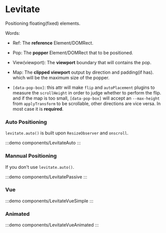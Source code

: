 # Levitate

Positioning floating(fixed) elements.

Words:

- Ref: The **reference** Element/DOMRect.
- Pop: The **popper** Element/DOMRect that to be positioned.
- View(viewport): The **viewport** boundary that will contains the pop.
- Map: The **clipped viewport** output by direction and padding(if has). which will be the maximum size of the popper.

- `[data-pop-box]`: this attr will make `flip` and `autoPlacement` plugins to measure the `scrollHeight` in order to judge whether to perform the flip. and if the map is too small, `[data-pop-box]` will accept an `--max-height` from `applyTransform` to be scrollable, other directions are vice versa. In most case it is **required**.

### Auto Positioning

`levitate.auto()` is built upon `ResizeObserver` and `onscroll`.

:::demo components/LevitateAuto
:::

### Mannual Positioning

If you don't use `levitate.auto()`.

:::demo components/LevitatePassive
:::

### Vue

:::demo components/LevitateVueSimple
:::

### Animated

:::demo components/LevitateVueAnimated
:::
